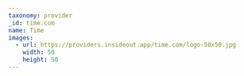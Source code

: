 ```yaml
---
taxonomy: provider
_id: time.com
name: Time
images:
  - url: https://providers.insideout.app/time.com/logo-50x50.jpg
    width: 50
    height: 50
---
```

